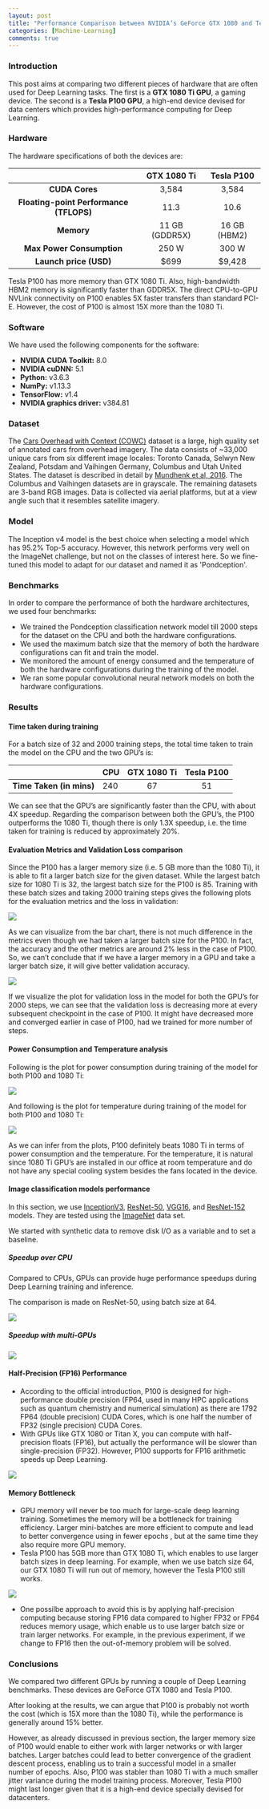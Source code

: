 ```yaml
---
layout: post
title: "Performance Comparison between NVIDIA’s GeForce GTX 1080 and Tesla P100 for Deep Learning"
categories: [Machine-Learning]
comments: true
---
```


### Introduction

This post aims at comparing two different pieces of hardware that are often used for Deep Learning tasks. The first is a **GTX 1080 Ti GPU**, a gaming device. The second is a **Tesla P100 GPU**, a high-end device devised for data centers which provides high-performance computing for Deep Learning.


### Hardware

The hardware specifications of both the devices are:

|                                         | GTX 1080 Ti | Tesla P100 |
| :-------------------------------------: | :------------------: | :--------------: |
|             **CUDA Cores**              |        3,584         |      3,584       |
| **Floating-point Performance (TFLOPS)** |         11.3         |       10.6       |
|               **Memory**                |    11 GB (GDDR5X)    |   16 GB (HBM2)   |
|        **Max Power Consumption**        |        250 W         |      300 W       |
|         **Launch price (USD)**          |         $699         |      $9,428      |



Tesla P100 has more memory than GTX 1080 Ti. Also, high-bandwidth HBM2 memory is significantly faster than GDDR5X. The direct CPU-to-GPU NVLink connectivity on P100 enables 5X faster transfers than standard PCI-E.
However, the cost of P100 is almost 15X more than the 1080 Ti.


### Software

We have used the following components for the software:
- **NVIDIA CUDA Toolkit:** 8.0
- **NVIDIA cuDNN:** 5.1
- **Python:** v3.6.3
- **NumPy:** v1.13.3
- **TensorFlow:** v1.4
- **NVIDIA graphics driver:** v384.81


### Dataset

The [Cars Overhead with Context (COWC)](gdo-datasci.ucllnl.org/cowc/) dataset is a large, high quality set of annotated cars from overhead imagery. The data consists of ~33,000 unique cars from six different image locales: Toronto Canada, Selwyn New Zealand, Potsdam and Vaihingen Germany, Columbus and Utah United States. The dataset is described in detail by [Mundhenk et al, 2016](https://gdo-datasci.ucllnl.org/cowc/mundhenk_et_al_eccv_2016.pdf). The Columbus and Vaihingen datasets are in grayscale. The remaining datasets are 3-band RGB images. Data is collected via aerial platforms, but at a view angle such that it resembles satellite imagery.


### Model

The Inception v4 model is the best choice when selecting a model which has 95.2% Top-5 accuracy. However, this network performs very well on the ImageNet challenge, but not on the classes of interest here. So we fine-tuned this model to adapt for our dataset and named it as 'Pondception'.


### Benchmarks

In order to compare the performance of both the hardware architectures, we used four benchmarks:

- We trained the Pondception classification network model till 2000 steps for the dataset on the CPU and both the hardware configurations.
- We used the maximum batch size that the memory of both the hardware configurations can fit and train the model.
- We monitored the amount of energy consumed and the temperature of both the hardware configurations during the training of the model.
- We ran some popular convolutional neural network models on both the hardware configurations.


### Results

#### Time taken during training

For a batch size of 32 and 2000 training steps, the total time taken to train the model on the CPU and the two GPU’s is:

|                                         | CPU | GTX 1080 Ti | Tesla P100 |
| :-------------------------------------: | :-----------| :------------------: | :--------------: |
|             **Time Taken (in mins)**             |        240         | 67 |     51     |



We can see that the GPU’s are significantly faster than the CPU, with about 4X speedup. Regarding the comparison between both the GPU’s, the P100 outperforms the 1080 Ti, though there is only 1.3X speedup, i.e. the time taken for training is reduced by approximately 20%.

#### Evaluation Metrics and Validation Loss comparison

Since the P100 has a larger memory size (i.e. 5 GB more than the 1080 Ti), it is able to fit a larger batch size for the given dataset. While the largest batch size for 1080 Ti is 32, the largest batch size for the P100 is 85. Training with these batch sizes and taking 2000 training steps gives the following plots for the evaluation metrics and the loss in validation:

![](https://s3-eu-west-1.amazonaws.com/satellite-data/Screenshot+from+2017-12-15+09-55-28.png)

As we can visualize from the bar chart, there is not much difference in the metrics even though we had taken a larger batch size for the P100. In fact, the accuracy and the other metrics are around 2% less in the case of P100. So, we can’t conclude that if we have a larger memory in a GPU and take a larger batch size, it will give better validation accuracy.

![](https://s3-eu-west-1.amazonaws.com/satellite-data/Screenshot+from+2017-12-15+10-00-00.png)

If we visualize the plot for validation loss in the model for both the GPU’s for 2000 steps, we can see that the validation loss is decreasing more at every subsequent checkpoint in the case of P100. It might have decreased more and converged earlier in case of P100, had we trained for more number of steps.

#### Power Consumption and Temperature analysis
Following is the plot for power consumption during training of the model for both P100 and 1080 Ti:

![]( https://s3-eu-west-1.amazonaws.com/satellite-data/Screenshot+from+2017-12-15+09-49-28.png )

And following is the plot for temperature during training of the model for both P100 and 1080 Ti:

![](https://s3-eu-west-1.amazonaws.com/satellite-data/Screenshot+from+2017-12-15+09-49-37.png)

As we can infer from the plots, P100 definitely beats 1080 Ti in terms of power consumption and the temperature. For the temperature, it is natural since 1080 Ti GPU’s are installed in our office at room temperature and do not have any special cooling system besides the fans located in the device.

#### Image classification models performance

In this section, we use [InceptionV3](https://arxiv.org/abs/1512.00567),  [ResNet-50](https://arxiv.org/abs/1512.03385),  [VGG16](https://arxiv.org/abs/1409.1556), and [ResNet-152](https://arxiv.org/abs/1512.03385) models. They are tested using the [ImageNet](http://www.image-net.org/) data set.

We started with synthetic data to remove disk I/O as a variable and to set a baseline.

##### Speedup over CPU

Compared to CPUs, GPUs can provide huge performance speedups during Deep Learning training and inference.

The comparison is made on ResNet-50, using batch size at 64.

![](https://ws2.sinaimg.cn/large/006tKfTcgy1fm4n14je2jj30xo0mw401.jpg)

##### Speedup with multi-GPUs

![](https://ws2.sinaimg.cn/large/006tKfTcgy1fm82h35wtqj30lj0bzmy5.jpg)

#### Half-Precision (FP16) Performance

- According to the official introduction, P100 is designed for high-performance double precision (FP64, used in many HPC applications such as quantum chemistry and numerical simulation) as there are 1792 FP64 (double precision) CUDA Cores,  which is one half the number of FP32 (single precision) CUDA Cores.
- With GPUs like GTX 1080 or Titan X, you can compute with half-precision floats (FP16), but actually the performance will be slower than single-precision (FP32). However, P100 supports for FP16 arithmetic speeds up Deep Learning.

![](https://ws2.sinaimg.cn/large/006tKfTcgy1fm4ntaizjfj312q0oeq4n.jpg)

#### Memory Bottleneck

- GPU memory will never be too much for large-scale deep learning training. Sometimes the memory will be a bottleneck for training efficiency. Larger mini-batches are more efficient to compute and lead to better convergence using in fewer epochs , but at the same time they also require more GPU memory.
- Tesla P100 has 5GB more than GTX 1080 Ti, which enables to use larger batch sizes in deep learning. For example, when we use batch size 64, our GTX 1080 Ti will run out of memory, however the Tesla P100 still works.


![](https://ws3.sinaimg.cn/large/006tKfTcgy1fm82ytt7mrj30n30c1js3.jpg)


- One possilbe approach to avoid this is by applying half-precision computing because storing FP16 data compared to higher FP32 or FP64 reduces memory usage, which enable us to use larger batch size or train larger networks. For example, in the previous experiment, if we change to FP16 then the out-of-memory problem will be solved.


### Conclusions

We compared two different GPUs by running a couple of Deep Learning benchmarks. These devices are GeForce GTX 1080 and Tesla P100.

After looking at the results, we can argue that P100 is probably not worth the cost (which is 15X more than the 1080 Ti), while the performance is generally around 15% better.

However, as already discussed in previous section, the larger memory size of P100 would enable to either work with larger networks or with larger batches. Larger batches could lead to better convergence of the gradient descent process, enabling us to train a successful model in a smaller number of epochs. Also, P100 was stabler than 1080 Ti with a much smaller jitter variance during the model training process. Moreover, Tesla P100 might last longer given that it is a high-end device specially devised for datacenters.

